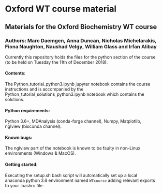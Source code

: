 # Oxford WT course material
## Materials for the Oxford Biochemistry WT course
### Authors: Marc Daemgen, Anna Duncan, Nicholas Michelarakis, Fiona Naughton, Naushad Velgy, William Glass and Irfan Alibay

Currently this repository holds the files for the python section of the course (to be held on Tuesday the 11th of December 2018).

#### Contents:

The Python_tutorial_python3.ipynb jupyter notebook contains the course instructions and is accompanied by the Python_tutorial_solutions_python3.ipynb notebook which contains the solutions.

#### Python requirements:
Python 3.6+, MDAnalysis (conda-forge channel), Numpy, Matplotlib, nglview (bioconda channel).

#### Known bugs: 
The nglview part of the notebook is known to be faulty in non-Linux environments (Windows & MacOS).

#### Getting started:

Executing the setup.sh bash script will automatically set up a local anaconda python 3.6 environment named `WTcourse` adding relevant exports to your .bashrc file.


